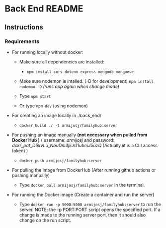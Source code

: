 # Back End README

## Instructions

### Requirements

- For running locally without docker:

    - Make sure all dependencies are installed:  
      
      - ```npm install cors dotenv express mongodb mongoose```

    - Make sure nodemon is intalled. (-D for development) ```npm install nodemon -D``` *(runs app again when change made)*

    - Type ```npm start```

    - Or type ```npm dev``` (using nodemon)


- For creating an image locally in ./back_end/

    - ```docker build ./ -t armijosj/familyhub:server```

- For pushing an image manually **(not necessary when pulled from Docker Hub )** ( username: *armijosj* and password: *dckr_pat_D6kvLu_NbuDnl4jkJG1ubmJ5uzQ* (Actually iit is a CLI access token) )

    - ```docker push armijosj/familyhub:server```

- For pulling the image from DockerHub (After running github actions or pushing manually)

    - Type  ```docker pull armijosj/familyhub:server``` in the terminal.

- For running the Docker image (Create a container and run the server)

    - Type ```docker run -p 5000:5000 armijosj/familyhub:server``` to run the server. NOTE: the -p PORT:PORT script opens the specified port. If a change is made to the running server port, then it should also change on the run script.
